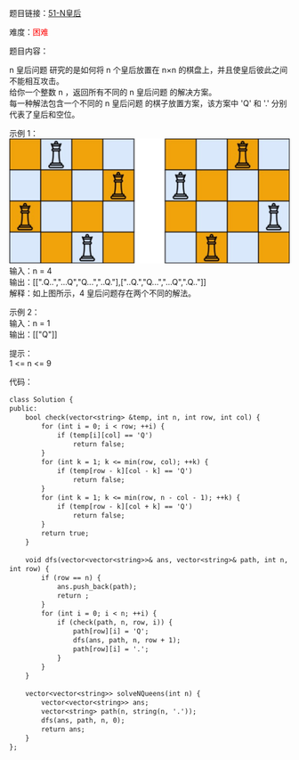 题目链接：[51-N皇后](https://leetcode-cn.com/problems/n-queens/)

难度：<font color="Red">困难</font>

题目内容：

n 皇后问题 研究的是如何将 n 个皇后放置在 n×n 的棋盘上，并且使皇后彼此之间不能相互攻击。<br>
给你一个整数 n ，返回所有不同的 n 皇后问题 的解决方案。<br>
每一种解法包含一个不同的 n 皇后问题 的棋子放置方案，该方案中 'Q' 和 '.' 分别代表了皇后和空位。

示例 1：<br>
![示例1](./51-N皇后.png)<br>
输入：n = 4<br>
输出：\[[".Q..","...Q","Q...","..Q."],["..Q.","Q...","...Q",".Q.."]]<br>
解释：如上图所示，4 皇后问题存在两个不同的解法。

示例 2：<br>
输入：n = 1<br>
输出：\[["Q"]]

提示：<br>
1 <= n <= 9


代码：
```
class Solution {
public:
    bool check(vector<string> &temp, int n, int row, int col) {
        for (int i = 0; i < row; ++i) {
            if (temp[i][col] == 'Q')
                return false;
        }
        for (int k = 1; k <= min(row, col); ++k) {
            if (temp[row - k][col - k] == 'Q')
                return false;
        }
        for (int k = 1; k <= min(row, n - col - 1); ++k) {
            if (temp[row - k][col + k] == 'Q')
                return false;
        }
        return true;
    }

    void dfs(vector<vector<string>>& ans, vector<string>& path, int n, int row) {
        if (row == n) {
            ans.push_back(path);
            return ;
        }
        for (int i = 0; i < n; ++i) {
            if (check(path, n, row, i)) {
                path[row][i] = 'Q';
                dfs(ans, path, n, row + 1);
                path[row][i] = '.';
            }
        }
    }

    vector<vector<string>> solveNQueens(int n) {
        vector<vector<string>> ans;
        vector<string> path(n, string(n, '.'));
        dfs(ans, path, n, 0);
        return ans;
    }
};
```